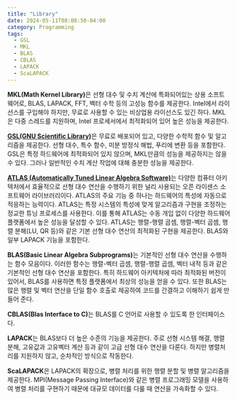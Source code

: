 ```yaml
---
title: "Library"
date: 2024-05-11T08:08:50-04:00
category: Programming
tags:
  - GSL
  - MKL
  - BLAS
  - CBLAS
  - LAPACK
  - ScaLAPACK
---
```


<b>MKL(Math Kernel Library)</b>은 선형 대수 및 수치 계산에 특화되어있는 상용 소프트웨어로, BLAS, LAPACK, FFT, 벡터 수학 등의 고성능 함수를 제공한다. Intel에서 라이선스를 구입해야 하지만, 무료로 사용할 수 있는 비상업용 라이선스도 있긴 하다. MKL은 다중 스레드를 지원하며, Intel 프로세서에서 최적화되어 있어 높은 성능을 제공한다.  

[<b>GSL(GNU Scientific Library)</b>](https://www.gnu.org/software/gsl/)은 무료로 배포되어 있고, 다양한 수학적 함수 및 알고리즘을 제공한다. 선형 대수, 특수 함수, 미분 방정식 해법, 푸리에 변환 등을 포함한다. GSL은 특정 하드웨어에 최적화되어 있지 않으며, MKL만큼의 성능을 제공하지는 않을 수 있다. 그러나 일반적인 수치 계산 작업에 대해 충분한 성능을 제공한다.  

[<b>ATLAS (Automatically Tuned Linear Algebra Software)</b>](https://math-atlas.sourceforge.net/)는 다양한 컴퓨터 아키텍처에서 효율적으로 선형 대수 연산을 수행하기 위한 널리 사용되는 오픈 라이센스 소프트웨어 라이브러리이다. ATLAS의 주요 기능 중 하나는 하드웨어의 특성에 자동으로 적응하는 능력이다. ATLAS는 특정 시스템의 특성에 맞게 알고리즘과 구현을 조정하는 정교한 튜닝 프로세스를 사용한다. 이를 통해 ATLAS는 수동 개입 없이 다양한 하드웨어 플랫폼에서 높은 성능을 달성할 수 있다. ATLAS는 행렬-행렬 곱셈, 행렬-벡터 곱셈, 행렬 분해(LU, QR 등)와 같은 기본 선형 대수 연산의 최적화된 구현을 제공한다. BLAS와 일부 LAPACK 기능을 포함한다.

<b>BLAS(Basic Linear Algebra Subprograms)</b>는 기본적인 선형 대수 연산을 수행하는 함수 모음이다. 이러한 함수는 행렬-벡터 곱셈, 행렬-행렬 곱셈, 벡터 내적 등과 같은 기본적인 선형 대수 연산을 포함한다. 특히 하드웨어 아키텍처에 따라 최적화된 버전이 있어서, BLAS를 사용하면 특정 플랫폼에서 최상의 성능을 얻을 수 있다. 또한 BLAS는 많은 행렬 및 벡터 연산을 단일 함수 호출로 제공하여 코드를 간결하고 이해하기 쉽게 만들어 준다.  

<b>CBLAS(Blas Interface to C)</b>는 BLAS를 C 언어로 사용할 수 있도록 한 인터페이스다.  

<b>LAPACK</b>는 BLAS보다 더 높은 수준의 기능을 제공한다. 주로 선형 시스템 해결, 행렬 분해, 고유값과 고유벡터 계산 등과 같이 고급 선형 대수 연산을 다룬다. 하지만 병렬처리를 지원하지 않고, 순차적인 방식으로 작동한다.  

<b>ScaLAPACK</b>은 LAPACK의 확장으로, 병렬 처리를 위한 행렬 분할 및 병렬 알고리즘을 제공한다. MPI(Message Passing Interface)와 같은 병렬 프로그래밍 모델을 사용하여 병렬 처리를 구현하기 때문에 대규모 데이터를 다룰 때 연산을 가속화할 수 있다.  



